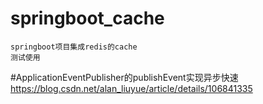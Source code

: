 # springboot_cache
    springboot项目集成redis的cache
    测试使用

#ApplicationEventPublisher的publishEvent实现异步快速
    https://blog.csdn.net/alan_liuyue/article/details/106841335